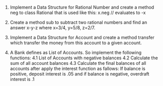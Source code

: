 1. Implement a Data Structure for Rational Number and create a method neg to class Rational that is used like this:
x.neg // evaluates to -x

2. Create a method sub to subtract two rational numbers and find an answer  x-y-z where x=3/4, y=5/8, z=2/7.

3. Implement a Data Structure for Account and create a method transfer which transfer the money from this account to a given account.

4. A Bank defines as List of Accounts. So implement the following functions:
4.1 List of Accounts with negative balances
4.2 Calculate the sum of all account balances
4.3 Calculate the final balances of all accounts after apply the interest function as fallows: If balance is positive, deposit interest is .05  and if balance is negative, overdraft interest is .1
